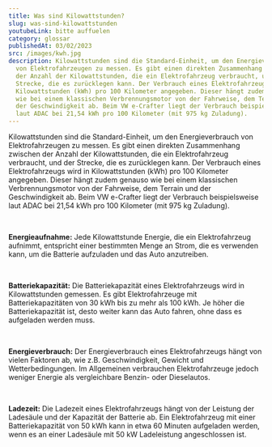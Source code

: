 ```yaml
---
title: Was sind Kilowattstunden?
slug: was-sind-kilowattstunden
youtubeLink: bitte auffuelen
category: glossar
publishedAt: 03/02/2023
src: /images/kwh.jpg
description: Kilowattstunden sind die Standard-Einheit, um den Energieverbrauch
  von Elektrofahrzeugen zu messen. Es gibt einen direkten Zusammenhang zwischen
  der Anzahl der Kilowattstunden, die ein Elektrofahrzeug verbraucht, und der
  Strecke, die es zurücklegen kann. Der Verbrauch eines Elektrofahrzeugs wird in
  Kilowattstunden (kWh) pro 100 Kilometer angegeben. Dieser hängt zudem genauso
  wie bei einem klassischen Verbrennungsmotor von der Fahrweise, dem Terrain und
  der Geschwindigkeit ab. Beim VW e-Crafter liegt der Verbrauch beispielsweise
  laut ADAC bei 21,54 kWh pro 100 Kilometer (mit 975 kg Zuladung).
---
```

Kilowattstunden sind die Standard-Einheit, um den Energieverbrauch von Elektrofahrzeugen zu messen. Es gibt einen direkten Zusammenhang zwischen der Anzahl der Kilowattstunden, die ein Elektrofahrzeug verbraucht, und der Strecke, die es zurücklegen kann. Der Verbrauch eines Elektrofahrzeugs wird in Kilowattstunden (kWh) pro 100 Kilometer angegeben. Dieser hängt zudem genauso wie bei einem klassischen Verbrennungsmotor von der Fahrweise, dem Terrain und der Geschwindigkeit ab. Beim VW e-Crafter liegt der Verbrauch beispielsweise laut ADAC bei 21,54 kWh pro 100 Kilometer (mit 975 kg Zuladung). 

<br />

**Energieaufnahme:** Jede Kilowattstunde Energie, die ein Elektrofahrzeug aufnimmt, entspricht einer bestimmten Menge an Strom, die es verwenden kann, um die Batterie aufzuladen und das Auto anzutreiben.

<br />

**Batteriekapazität:** Die Batteriekapazität eines Elektrofahrzeugs wird in Kilowattstunden gemessen. Es gibt Elektrofahrzeuge mit Batteriekapazitäten von 30 kWh bis zu mehr als 100 kWh. Je höher die Batteriekapazität ist, desto weiter kann das Auto fahren, ohne dass es aufgeladen werden muss.

<br />

**Energieverbrauch:** Der Energieverbrauch eines Elektrofahrzeugs hängt von vielen Faktoren ab, wie z.B. Geschwindigkeit, Gewicht und Wetterbedingungen. Im Allgemeinen verbrauchen Elektrofahrzeuge jedoch weniger Energie als vergleichbare Benzin- oder Dieselautos.

<br />

**Ladezeit:** Die Ladezeit eines Elektrofahrzeugs hängt von der Leistung der Ladesäule und der Kapazität der Batterie ab. Ein Elektrofahrzeug mit einer Batteriekapazität von 50 kWh kann in etwa 60 Minuten aufgeladen werden, wenn es an einer Ladesäule mit 50 kW Ladeleistung angeschlossen ist.